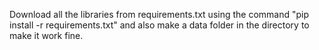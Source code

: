 Download all the libraries from requirements.txt using the command "pip install -r requirements.txt" and also make a data folder in the directory to make it work fine.
